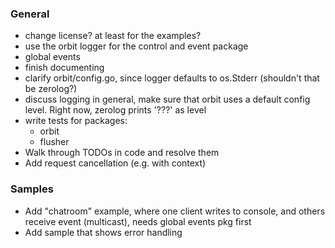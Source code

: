 ### General
- change license? at least for the examples?
- use the orbit logger for the control and event package
- global events
- finish documenting
- clarify orbit/config.go, since logger defaults to os.Stderr (shouldn't that be zerolog?)
- discuss logging in general, make sure that orbit uses a default config level. Right now, zerolog prints '???' as level
- write tests for packages:
  - orbit
  - flusher
- Walk through TODOs in code and resolve them
- Add request cancellation (e.g. with context)

### Samples
- Add "chatroom" example, where one client writes to console, and others receive event (multicast), needs global events pkg first 
- Add sample that shows error handling